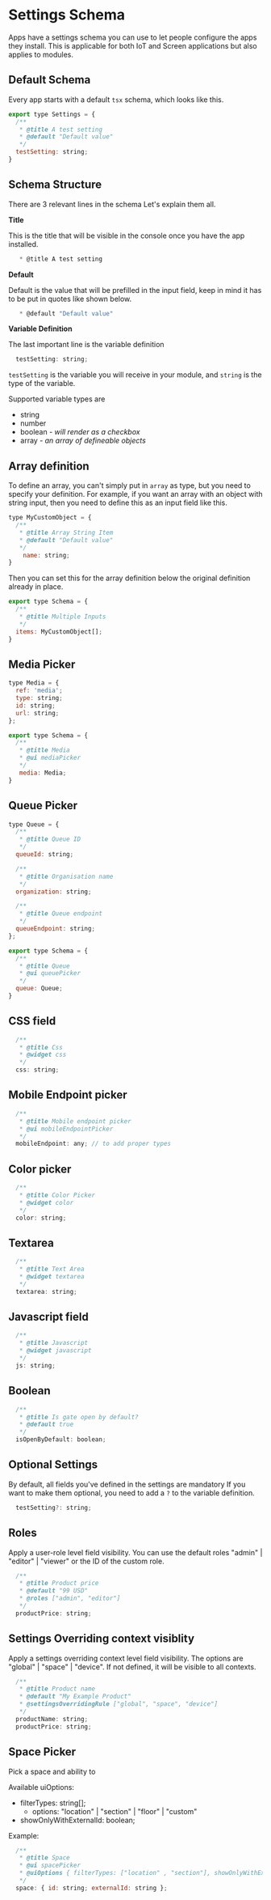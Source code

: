 # Settings Schema
Apps have a settings schema you can use to let people configure the apps they install. This is applicable for both IoT and Screen applications but also applies to modules.


## Default Schema
Every app starts with a default `tsx` schema, which looks like this.

```javascript
export type Settings = {
  /**
   * @title A test setting
   * @default "Default value"
   */
  testSetting: string;
}

```

## Schema Structure
There are 3 relevant lines in the schema Let's explain them all.

**Title**

This is the title that will be visible in the console once you have the app installed.
```javascript
   * @title A test setting
```

**Default**

Default is the value that will be prefilled in the input field, keep in mind it has to be put in quotes like shown below. 
```javascript
   * @default "Default value"
```

**Variable Definition**

The last important line is the variable definition
```javascript
  testSetting: string;
```

`testSetting` is the variable you will receive in your module, and `string` is the type of the variable.

Supported variable types are

- string
- number
- boolean - *will render as a checkbox*
- array - *an array of defineable objects*

## Array definition
To define an array, you can't simply put in `array` as type, but you need to specify your definition. For example, if you want an array with an object with string input, then you need to define this as an input field like this.

```javascript
type MyCustomObject = {
  /**
   * @title Array String Item
   * @default "Default value"
   */
    name: string;
}
```

Then you can set this for the array definition below the original definition already in place.

```javascript
export type Schema = {
  /**
   * @title Multiple Inputs
   */
  items: MyCustomObject[];
}
```

## Media Picker

```javascript
type Media = {
  ref: 'media';
  type: string;
  id: string;
  url: string;
};

export type Schema = {
  /**
   * @title Media
   * @ui mediaPicker
   */
   media: Media;
}
```

## Queue Picker

```javascript
type Queue = {
  /**
   * @title Queue ID
   */
  queueId: string;

  /**
   * @title Organisation name
   */
  organization: string;

  /**
   * @title Queue endpoint
   */
  queueEndpoint: string;
};

export type Schema = {
  /**
   * @title Queue
   * @ui queuePicker
   */
  queue: Queue;
}
```

## CSS field

```javascript
  /**
   * @title Css
   * @widget css
   */
  css: string;
```

## Mobile Endpoint picker

```javascript
  /**
   * @title Mobile endpoint picker
   * @ui mobileEndpointPicker
   */
  mobileEndpoint: any; // to add proper types
```

## Color picker

```javascript
  /**
   * @title Color Picker
   * @widget color
   */
  color: string;
```

## Textarea

```javascript
  /**
   * @title Text Area
   * @widget textarea
   */
  textarea: string;
```

## Javascript field

```javascript
  /**
   * @title Javascript
   * @widget javascript
   */
  js: string;
```

## Boolean

```javascript
  /**
   * @title Is gate open by default?
   * @default true
   */
  isOpenByDefault: boolean;
```



## Optional Settings
By default, all fields you've defined in the settings are mandatory If you want to make them optional, you need to add a `?` to the variable definition.

```javascript
  testSetting?: string;
```

## Roles
Apply a user-role level field visibility. You can use the default roles "admin" | "editor" | "viewer" or the ID of the custom role.

```javascript
  /**
   * @title Product price
   * @default "99 USD"
   * @roles ["admin", "editor"]
   */
  productPrice: string;
```
## Settings Overriding context visiblity
Apply a settings overriding context level field visibility. The options are "global" | "space" | "device". If not defined, it will be visible to all contexts.

```javascript
  /**
   * @title Product name
   * @default "My Example Product"
   * @settingsOverridingRule ["global", "space", "device"]
   */
  productName: string;
  productPrice: string;
```

## Space Picker
Pick a space and ability to

Available uiOptions:
- filterTypes: string[];
  - options: "location" | "section" | "floor" | "custom"
- showOnlyWithExternalId: boolean;

Example:

```javascript
  /**
   * @title Space
   * @ui spacePicker
   * @uiOptions { filterTypes: ["location" , "section"], showOnlyWithExternalId: true }
   */
  space: { id: string; externalId: string };
```